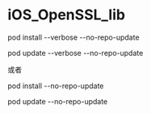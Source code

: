 # iOS_OpenSSL_lib

pod install --verbose --no-repo-update

pod update --verbose --no-repo-update

或者

pod install --no-repo-update

pod update --no-repo-update
